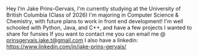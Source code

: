 Hey I’m Jake Prins-Gervais, 
I'm currently studying at the University of British Columbia (Class of 2026)
I'm majoring in Computer Science & Chemistry, with future plans to work in front end development!
I'm well schooled with Python, Java, and C++, and have a few projects I wanted to share for funsies
If you want to contact me you can email me @ prinsgervais.jake.t@gmail.com
I also have a linkedin: https://www.linkedin.com/in/jake-prins-gervais/

<!---
JakePG7/JakePG7 is a ✨ special ✨ repository because its `README.md` (this file) appears on your GitHub profile.
You can click the Preview link to take a look at your changes.
--->
